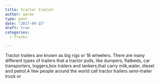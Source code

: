 ```yaml
---
title: tractor trailer
author: aarav
type: post
date: "2017-04-15"
draft: true
categories:
  - Trucks

---
```

Tractor trailers are known as big rigs or 18 wheelers. There are many different types of trailers that a tractor pulls, like dumpers, flatbeds, car transporters, loggers,box trailers and tankers,that carry milk,water, diesel and petrol.A few people around the world call tractor trailers semi-trailer truck or
